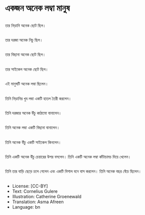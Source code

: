 # একজন অনেক লম্বা মানুষ

##
তার নিড়ানি অনেক ছোট ছিল।

##
তার দরজা অনেক নিচু ছিল।

##
তার বিছানা অনেক ছোট ছিল।

##
তার সাইকেল অনেক ছোট ছিল।

##
এই মানুষটি অনেক লম্বা ছিলেন।

##
তিনি নিড়ানির খুব লম্বা একটি হাতল তৈরী করলেন।

##
তিনি দরজার অনেক উঁচু কাঠামো বানালেন।

##
তিনি অনেক লম্বা একটি বিছানা বানালেন।

##
তিনি অনেক উঁচু একটি সাইকেল কিনলেন।

##
তিনি একটি অনেক উঁচু চেয়ারের উপর বসলেন। তিনি একটি অনেক লম্বা কাঁটাচামচ দিয়ে খেলেন।

##
তিনি তার বাড়ি ছেড়ে চলে গেলেন এবং একটি বিশাল বনে বাস করলেন। তিনি অনেক বছর বেঁচে ছিলেন।

##
* License: [CC-BY]
* Text: Cornelius Gulere
* Illustration: Catherine Groenewald
* Translation: Asma Afreen
* Language: bn
